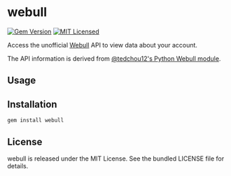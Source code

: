 webull
=========

[![Gem Version](https://img.shields.io/gem/v/webull.svg)](https://rubygems.org/gems/webull)
[![MIT Licensed](https://img.shields.io/badge/license-MIT-green.svg)](https://tldrlegal.com/license/mit-license)

Access the unofficial [Webull](https://webull.com) API to view data about your account.

The API information is derived from [@tedchou12's Python Webull module](https://github.com/tedchou12/webull/).

## Usage

## Installation

    gem install webull

## License

webull is released under the MIT License. See the bundled LICENSE file for details.

